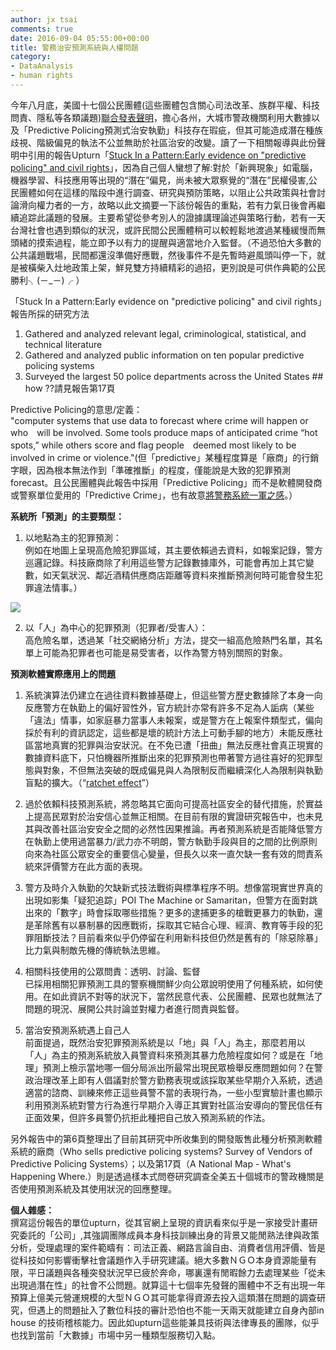 ```yaml
---
author: jx tsai
comments: true
date: 2016-09-04 05:55:00+00:00
title: 警務治安預測系統與人權問題
category:
- DataAnalysis
- human rights
---
```


今年八月底，美國十七個公民團體(這些團體包含關心司法改革、族群平權、科技問責、隱私等各類議題)[聯合發表聲明](https://www.aclu.org/other/statement-concern-about-predictive-policing-aclu-and-16-civil-rights-privacy-racial-justice)，擔心各州，大城市警政機關利用大數據以及「Predictive Policing預測式治安執勤」科技存在瑕疵，但其可能造成潛在種族歧視、階級偏見的執法不公並無助於社區治安的改變。讀了一下相關報導與此份聲明中引用的報告Upturn「[Stuck In a Pattern:Early evidence on "predictive policing" and civil rights](https://www.teamupturn.com/reports/2016/stuck-in-a-pattern)」，因為自己個人蠻想了解:對於「新興現象」如電腦，機器學習、科技應用等出現的“潛在”偏見，尚未被大眾察覺的“潛在”民權侵害,公民團體如何在這樣的階段中進行調查、研究與預防策略，以阻止公共政策與社會討論滑向權力者的一方，故略以此文摘要一下該份報告的重點，若有力氣日後會再繼續追踪此議題的發展。主要希望從參考別人的證據講理論述與策略行動，若有一天台灣社會也遇到類似的狀況，或許民間公民團體稍可以較輕鬆地渡過某種緩慢而無頭緒的摸索過程，能立即予以有力的提醒與適當地介入監督。（不過恐怕大多數的公共議題戰場，民間都還沒準備好應戰，然後事件不是先暫時避風頭叫停一下，就是被橫柴入灶地政策上架，鮮見雙方持續精彩的過招，更別說是可供作典範的公民勝利╮(－_－)╭ ）  
  
「Stuck In a Pattern:Early evidence on "predictive policing" and civil rights」報告所採的研究方法  
1) Gathered and analyzed relevant legal, criminological, statistical, and technical literature  
2) Gathered and analyzed public information on ten popular predictive policing systems  
3) Surveyed the largest 50 police departments across the United States ## how ??請見報告第17頁  
  
Predictive Policing的意思/定義：  
"computer systems that use data to forecast where crime will happen or who　will be involved. Some tools produce maps of anticipated crime “hot spots,” while others score and flag people　deemed most likely to be involved in crime or violence."(但「predictive」某種程度算是「廠商」的行銷字眼，因為根本無法作到「準確推斷」的程度，僅能說是大致的犯罪預測forecast。且公民團體與此報告中採用「Predictive Policing」而不是軟體開發商或警察單位愛用的「Predictive Crime」，也有故意[將警務系統一軍之感](http://www.huffingtonpost.com/entry/predictive-policing-reform_us_57c6ffe0e4b0e60d31dc9120)。）  
  
**系統所「預測」的主要類型：**  
1) 以地點為主的犯罪預測：  
例如在地圖上呈現高危險犯罪區域，其主要依賴過去資料，如報案記錄，警方巡邏記錄。科技廠商除了利用這些警方記錄數據庫外，可能會再加上其它變數，如天氣狀況、鄰近酒精供應商店距離等資料來推斷預測何時可能會發生犯罪違法情事。）  


![](https://3.bp.blogspot.com/-RhGPZONx5D8/V8ume5tepEI/AAAAAAAAK0U/VFpW9auVJhUYBusJHOgukGzMErRw9IcRwCLcB/s1600/predpol.jpg)

  
2) 以「人」為中心的犯罪預測（犯罪者/受害人）：  
高危險名單，透過某「社交網絡分析」方法，提交一組高危險熱門名單，其名單上可能為犯罪者也可能是易受害者，以作為警方特別關照的對象。  
  
**預測軟體實際應用上的問題**  
1) 系統演算法仍建立在過往資料數據基礎上，但這些警方歷史數據除了本身一向反應警方在執勤上的偏好習性外，官方統計亦常有許多不足為人詬病（某些「違法」情事，如家庭暴力當事人未報案，或是警方在上報案件類型式，偏向採於有利的資訊認定，這些都是壞的統計方法上可動手腳的地方）未能反應社區當地真實的犯罪與治安狀況。在不免已遭「扭曲」無法反應社會真正現實的數據資料底下，只怕機器所推斷出來的犯罪預測也帶著警方過往喜好的犯罪型態與對象，不但無法突破的既成偏見與人為限制反而繼續深化人為限制與執勤盲點的擴大。（“[ratchet effect](http://wiki.mbalib.com/zh-tw/%E6%A3%98%E8%BD%AE%E6%95%88%E5%BA%94)”）  
  
2) 過於依賴科技預測系統，將忽略其它面向可提高社區安全的替代措施，於實益上提高民眾對於治安信心並無正相關。在目前有限的實證研究報告中，也未見其與改善社區治安安全之間的必然性因果推論。再者預測系統是否能降低警方在執勤上使用過當暴力/武力亦不明朗，警方執勤手段與目的之間的比例原則向來為社區公眾安全的重要信心變量，但長久以來一直欠缺一套有效的問責系統來評價警方在此方面的表現。  
  
3) 警方及時介入執勤的欠缺新式技法戰術與標準程序不明。想像當現實世界真的出現如影集「疑犯追踪」POI The Machine or Samaritan，但警方在面對跳出來的「數字」時會採取哪些措施？更多的逮捕更多的槍戰更暴力的執勤，還是革除舊有以暴制暴的因應戰術，採取其它結合心理、經濟、教育等手段的犯罪阻斷技法？目前看來似乎仍停留在利用新科技但仍然是舊有的「除惡除暴」比力氣與制敵先機的傳統執法思維。  
  
4) 相關科技使用的公眾問責：透明、討論、監督  
已採用相關犯罪預測工具的警察機關鮮少向公眾說明使用了何種系統，如何使用。在如此資訊不對等的狀況下，當然民意代表、公民團體、民眾也就無法了問題的現況、展開公共討論並對權力者進行問責與監督。  
  
5) 當治安預測系統遇上自己人  
前面提過，既然治安犯罪預測系統是以「地」與「人」為主，那麼若用以「人」為主的預測系統放入員警資料來預測其暴力危險程度如何？或是在「地理」預測上檢示當地哪一個分局派出所最常出現民眾檢舉反應問題如何？在警政治理改革上即有人倡議對於警方勤務表現或該採取某些早期介入系統，透過適當的諮商、訓練來修正這些員警不當的表現行為，一些小型實驗計畫也顯示利用預測系統對警方行為進行早期介入導正其實對社區治安導向的警民信任有正面效果，但許多員警仍抗拒此種把自己放入預測系統的作法。  
  
另外報告中的第6頁整理出了目前其研究中所收集到的開發販售此種分析預測軟體系統的廠商（Who sells predictive policing systems? Survey of Vendors of Predictive Policing Systems）；以及第17頁（A National Map - What's Happening Where.）則是透過樣本式問卷研究調查全美五十個城市的警政機關是否使用預測系統及其使用狀況的回應整理。  
  
**個人雜感：**  
撰寫這份報告的單位upturn，從其官網上呈現的資訊看來似乎是一家接受計畫研究委託的「公司」,其強調團隊成員本身科技訓練出身的背景又能閒熟法律與政策分析，受理處理的案件範疇有：司法正義、網路言論自由、消費者信用評價、皆是從科技如何影響衝擊社會議題作入手研究建議。絕大多數ＮＧＯ本身資源能量有限，平日議題與各種突發狀況早已疲於奔命，哪裏還有閒暇餘力去處理某些「從未出現過潛在性」的社會不公問題。就算這十七個率先發聲的團體中不乏有出現一年預算上億美元營運規模的大型ＮＧＯ其可能拿得資源去投入這類潛在問題的調查研究，但遇上的問題扯入了數位科技的審計恐怕也不能一天兩天就能建立自身內部in house 的技術稽核能力。因此如upturn這些能兼具技術與法律專長的團隊，似乎也找到當前「大數據」市場中另一種類型服務切入點。  

